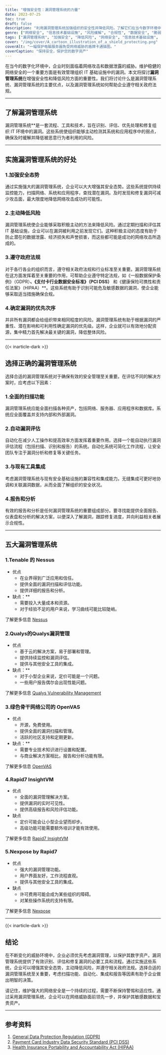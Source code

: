 ```yaml
---
title: "增强安全性：漏洞管理系统的力量"
date: 2023-07-25
toc: true
draft: false
description: "利用漏洞管理系统加强组织的安全性并降低风险。了解它们在当今数字环境中的优势和重要性。"
genre: ["网络安全", "信息技术基础设施", "风险缓解", "合规性", "数据安全", "脆弱性评估", "安全态势", "自动化", "整合", "报告"]
tags: ["漏洞管理系统", "加强安全", "降低风险", "网络安全", "信息技术基础设施", "降低风险", "合规性", "数据安全", "脆弱性评估", "安全态势", "自动化", "整合", "报告", "网络攻击", "数据泄露", "连续监测", "政府法规", "GDPR", "PCI DSS", "HIPAA", "确定薄弱环节的优先次序", "全面扫描", "自动漏洞评估", "现有工具集成", "报告和分析", "数字资产", "网络威胁", "敏感数据的保护"]
cover: "/img/cover/A_cartoon_illustration_of_a_shield_protecting.png"
coverAlt: "一幅保护电脑服务器免受网络威胁的盾牌卡通插图。"
coverCaption: "保持安全，保护您的数字资产"
---
```


在当今的数字化环境中，企业时刻面临着网络攻击和数据泄露的威胁。维护稳健的网络安全的一个重要方面是有效管理组织 IT 基础设施中的漏洞。本文将探讨**漏洞管理系统**在增强安全性和降低风险方面的重要性。我们将讨论什么是漏洞管理系统、漏洞管理系统的主要优点，以及漏洞管理系统如何帮助企业遵守相关政府法规。

______

## **了解漏洞管理系统**

漏洞管理系统**是一套流程、工具和技术，旨在识别、评估、优先处理和修复组织 IT 环境中的漏洞。这些系统使组织能够主动检测其系统和应用程序中的弱点，确保及时缓解并降低被恶意行为者利用的风险。

______

## **实施漏洞管理系统的好处**

### 1.加强安全态势

通过实施强大的漏洞管理系统，企业可以大大增强其安全态势。这些系统提供持续监控能力，扫描网络、系统和应用程序，查找潜在漏洞。及时发现和修复漏洞可减少攻击面，最大限度地降低网络攻击成功的可能性。

### 2.主动降低风险

漏洞管理系统使企业能够采取积极主动的方法来降低风险。通过定期扫描和评估其 IT 基础设施，企业可以在漏洞被利用之前发现它们。这种积极主动的态度有助于防止潜在的数据泄露、经济损失和声誉损害，而这些都可能是成功的网络攻击所造成的。

### 3.遵守政府法规

对于各行各业的组织而言，遵守相关政府法规和行业标准至关重要。漏洞管理系统在这方面发挥着至关重要的作用，可帮助企业遵守特定法规，如《一般数据保护条例》（GDPR）**、《支付卡行业数据安全标准》（PCI DSS）** 和《健康保险可携性和责任法案》（HIPAA）**。这些系统有助于识别可能危及敏感数据的漏洞，使企业能够采取适当措施确保合规。

### 4.确定漏洞的优先次序

并非所有漏洞都会给组织带来相同程度的风险。漏洞管理系统有助于根据漏洞的严重性、潜在影响和可利用性确定漏洞的优先级。这样，企业就可以有效地分配资源，集中精力首先解决最关键的漏洞，降低整体风险。

______

{{< inarticle-dark >}}

## **选择正确的漏洞管理系统**

选择合适的漏洞管理系统对于确保有效的安全管理至关重要。在评估不同的解决方案时，应考虑以下因素：

### 1.全面的扫描功能

漏洞管理系统应能全面扫描各种资产，包括网络、服务器、应用程序和数据库。系统应全面覆盖并支持内部和外部漏洞。

### 2.自动漏洞评估

自动化在减少人工操作和提高效率方面发挥着重要作用。选择一个能自动执行漏洞评估流程（包括扫描、识别和报告）的系统。自动化系统可简化工作流程，让安全团队专注于漏洞分析和修复等关键任务。

### 3.与现有工具集成

考虑漏洞管理系统与现有安全基础设施的兼容性和集成能力。无缝集成可更好地协调和关联漏洞数据，从而全面了解组织的安全状况。

### 4.报告和分析

有效的报告和分析是任何漏洞管理系统的重要组成部分。要寻找能提供全面报告、仪表盘和分析的解决方案，以便深入了解漏洞，跟踪修复进度，并向利益相关者展示合规性。

______

## 五大漏洞管理系统

### 1.Tenable 的 **Nessus**

- 优点
  - 在业界得到广泛应用和信任。
  - 提供全面的漏洞扫描和评估功能。
  - 提供详细的报告和分析。
- 缺点：**
  - 需要投入大量成本和资源。
  - 对于经验不足的用户来说，学习曲线可能比较陡峭。

了解更多信息 [Nessus](https://www.tenable.com/products/nessus)

### 2.Qualys的**Qualys漏洞管理**

- 优点
  - 基于云的解决方案，易于部署和管理。
  - 提供持续监控和漏洞评估。
  - 提供与其他安全工具的集成。
- 缺点：**
  - 对于小型企业来说，定价可能是一个问题。
  - 一些用户报告偶尔会出现性能问题。

了解更多信息 [Qualys Vulnerability Management](https://www.qualys.com/)

### 3.绿色骨干网络公司的 **OpenVAS**

- 优点
  - 开源，免费使用。
  - 提供全面的漏洞扫描和管理。
  - 活跃的社区支持和定期更新。
- 缺点：**
  - 需要专业技术知识进行设置和配置。
  - 与商业解决方案相比，报告和分析功能有限。

了解更多信息 [OpenVAS](https://www.greenbone.net/)

### 4.**Rapid7 InsightVM**

- 优点
  - 全面的漏洞管理解决方案。
  - 提供漏洞的实时可见性。
  - 提供高级报告和风险评估功能。
- 缺点
  - 定价可能会让小型企业望而却步。
  - 高级功能可能需要额外培训才能有效使用。

了解更多信息 [Rapid7 InsightVM](https://www.rapid7.com/)

### 5.**Nexpose** by Rapid7

- 优点
  - 强大的漏洞管理功能。
  - 用户界面友好，工作流程直观。
  - 提供与其他安全工具的集成。
- 缺点
  - 许可费用可能会成为某些组织的障碍。
  - 对某些操作系统的支持有限。

了解更多信息 [Nexpose](https://www.rapid7.com/)

______

{{< inarticle-dark >}}

## **结论**

在不断变化的威胁环境中，企业必须优先考虑漏洞管理，以保护其数字资产。漏洞管理系统提供了有效识别、评估和修复漏洞的必要工具和流程。通过实施这些系统，企业可以增强其安全态势，主动降低风险，并遵守相关政府法规。选择合适的漏洞管理系统至关重要，考虑扫描功能、自动化、集成和报告等因素有助于企业做出明智的决策。

请记住，维护强大的网络安全是一个持续的过程，需要不断保持警惕和适应性。通过采用漏洞管理系统，企业可以在网络威胁面前领先一步，并保护其敏感数据和宝贵资产。

______

## **参考资料**

1. [General Data Protection Regulation (GDPR)](https://gdpr-info.eu/)
2. [Payment Card Industry Data Security Standard (PCI DSS)](https://www.pcisecuritystandards.org/)
3. [Health Insurance Portability and Accountability Act (HIPAA)](https://www.hhs.gov/hipaa/index.html)

